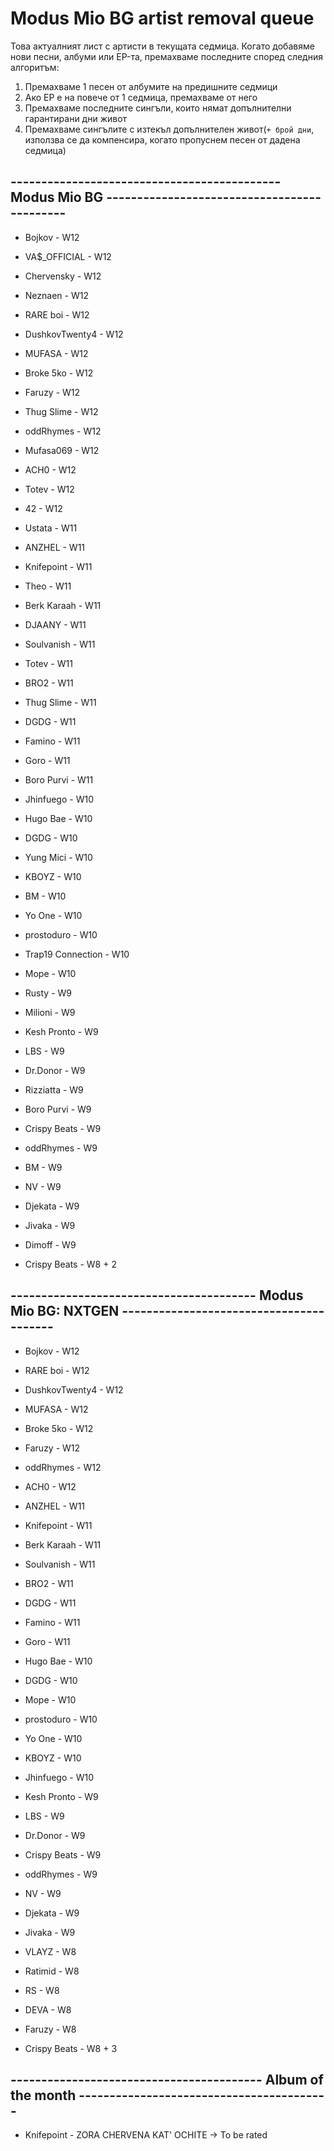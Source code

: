 # Modus Mio BG artist removal queue
Това актуалният лист с артисти в текущата седмица. Когато добавяме нови песни, албуми или EP-та, премахваме последните според следния алгоритъм:

1. Премахваме 1 песен от албумите на предишните седмици
1. Ако EP е на повече от 1 седмица, премахваме от него
1. Премахваме последните сингъли, които нямат допълнителни гарантирани дни живот
1. Премахваме сингълите с изтекъл допълнителен живот(`+ брой дни`, използва се да компенсира, когато пропуснем песен от дадена седмица)

## -------------------------------------------- Modus Mio BG --------------------------------------------

- Bojkov - W12
- VA$_OFFICIAL - W12
- Chervensky - W12
- Neznaen - W12
- RARE boi - W12
- DushkovTwenty4 - W12
- MUFASA - W12
- Broke 5ko - W12
- Faruzy - W12
- Thug Slime - W12
- oddRhymes - W12
- Mufasa069 - W12
- ACH0 - W12
- Totev - W12
- 42 - W12

- Ustata - W11
- ANZHEL - W11
- Knifepoint - W11
- Theo - W11
- Berk Karaah - W11
- DJAANY - W11
- Soulvanish - W11
- Totev - W11
- BRO2 - W11
- Thug Slime - W11
- DGDG - W11
- Famino - W11
- Goro - W11
- Boro Purvi - W11

- Jhinfuego - W10
- Hugo Bae - W10
- DGDG - W10
- Yung Mici - W10
- KBOYZ - W10
- BM - W10
- Yo One - W10
- prostoduro - W10
- Trap19 Connection - W10
- Mope - W10

- Rusty - W9
- Milioni - W9
- Kesh Pronto - W9
- LBS - W9
- Dr.Donor - W9
- Rizziatta - W9
- Boro Purvi - W9
- Crispy Beats - W9
- oddRhymes - W9
- BM - W9
- NV - W9
- Djekata - W9
- Jivaka - W9
- Dimoff - W9

- Crispy Beats - W8 + 2

## ---------------------------------------- Modus Mio BG: NXTGEN ----------------------------------------

- Bojkov - W12
- RARE boi - W12
- DushkovTwenty4 - W12
- MUFASA - W12
- Broke 5ko - W12
- Faruzy - W12
- oddRhymes - W12
- ACH0 - W12

- ANZHEL - W11
- Knifepoint - W11
- Berk Karaah - W11
- Soulvanish - W11
- BRO2 - W11
- DGDG - W11
- Famino - W11
- Goro - W11

- Hugo Bae - W10
- DGDG - W10
- Mope - W10
- prostoduro - W10
- Yo One - W10
- KBOYZ - W10
- Jhinfuego - W10

- Kesh Pronto - W9
- LBS - W9
- Dr.Donor - W9
- Crispy Beats - W9
- oddRhymes - W9
- NV - W9
- Djekata - W9
- Jivaka - W9

- VLAYZ - W8
- Ratimid - W8
- RS - W8
- DEVA - W8
- Faruzy - W8
- Crispy Beats - W8 + 3

## ----------------------------------------- Album of the month -----------------------------------------

- Knifepoint - ZORA CHERVENA KAT' OCHITE -> To be rated
